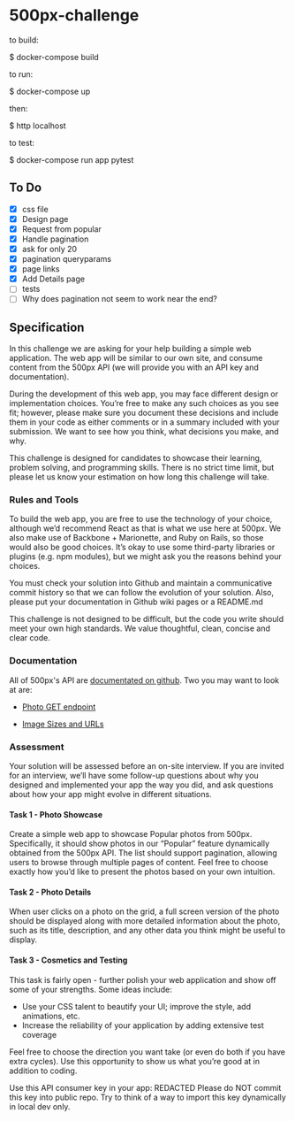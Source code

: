 # 500px-challenge

to build:

$ docker-compose build

to run:

$ docker-compose up

then:

$ http localhost

to test:

$ docker-compose run app pytest

## To Do

- [x] css file
- [x] Design page
- [x] Request from popular
- [x] Handle pagination
- [x] ask for only 20
- [x] pagination queryparams
- [x] page links
- [x] Add Details page
- [ ] tests
- [ ] Why does pagination not seem to work near the end?

## Specification

In this challenge we are asking for your help building a simple web
application. The web app will be similar to our own site, and consume content
from the 500px API (we will provide you with an API key and documentation).

During the development of this web app, you may face different design or
implementation choices. You’re free to make any such choices as you see fit;
however, please make sure you document these decisions and include them in your
code as either comments or in a summary included with your submission. We want
to see how you think, what decisions you make, and why.

This challenge is designed for candidates to showcase their learning, problem
solving, and programming skills. There is no strict time limit, but please let
us know your estimation on how long this challenge will take.

### Rules and Tools

To build the web app, you are free to use the technology of your choice,
although we’d recommend React as that is what we use here at 500px. We also
make use of Backbone + Marionette, and Ruby on Rails, so those would also be
good choices. It’s okay to use some third-party libraries or plugins (e.g. npm
modules), but we might ask you the reasons behind your choices.

You must check your solution into Github and maintain a communicative commit
history so that we can follow the evolution of your solution. Also, please put
your documentation in Github wiki pages or a README.md

This challenge is not designed to be difficult, but the code you write should
meet your own high standards. We value thoughtful, clean, concise and clear
code.

### Documentation

All of 500px's API are [documentated on github](https://github.com/500px/legacy-api-documentation). Two you may want to look at are:

- [Photo GET endpoint](https://github.com/500px/legacy-api-documentation/blob/master/endpoints/photo/GET_photos.md)

- [Image Sizes and URLs](https://github.com/500px/legacy-api-documentation/blob/master/basics/formats_and_terms.md#image-urls-and-image-sizes)

### Assessment

Your solution will be assessed before an on-site interview. If you are invited
for an interview, we’ll have some follow-up questions about why you designed
and implemented your app the way you did, and ask questions about how your app
might evolve in different situations.

#### Task 1 - Photo Showcase

Create a simple web app to showcase Popular photos from 500px. Specifically, it
should show photos in our “Popular” feature dynamically obtained from the 500px
API. The list should support pagination, allowing users to browse through
multiple pages of content. Feel free to choose exactly how you’d like to
present the photos based on your own intuition.

#### Task 2 - Photo Details

When user clicks on a photo on the grid, a full screen version of the photo
should be displayed along with more detailed information about the photo, such
as its title, description, and any other data you think might be useful to
display.

#### Task 3 - Cosmetics and Testing

This task is fairly open - further polish your web application and show off
some of your strengths. Some ideas include:

- Use your CSS talent to beautify your UI; improve the style, add animations, etc.
- Increase the reliability of your application by adding extensive test coverage

Feel free to choose the direction you want take (or even do both if you have
extra cycles). Use this opportunity to show us what you’re good at in addition
to coding.

Use this API consumer key in your app: REDACTED Please do NOT commit this key
into public repo. Try to think of a way to import this key dynamically in local
dev only.
